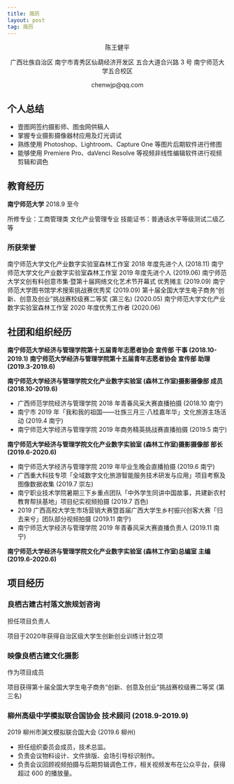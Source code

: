 ```yaml
---
title: 简历
layout: post
tag: 简历
---
```

<p style="text-align: center"> 陈王健平 </p>

<p style="text-align: center"> 广西壮族自治区 南宁市青秀区仙葫经济开发区 五合大道合兴路 3 号 南宁师范大学五合校区 </p>

<p style="text-align: center"> chenwjp@qq.com </p>

## 个人总结

- 壹图网签约摄影师、图虫网供稿人
-	掌握专业摄影摄像器材应用及灯光调试
-	熟练使⽤ Photoshop、Lightroom、Capture One 等图片后期软件进行修图
-	能够使⽤ Premiere Pro、daVenci Resolve 等视频⾮线性编辑软件进行视频剪辑和调色

## 教育经历

**南宁师范大学** 2018.9 至今

所修专业：工商管理类 文化产业管理专业
技能证书：普通话水平等级测试二级乙等

### 所获荣誉

南宁师范⼤学⽂化产业数字实验室森林⼯作室 2018 年度先进个⼈ (2018.11)
南宁师范⼤学⽂化产业数字实验室森林⼯作室 2019 年度先进个⼈ (2019.06)
南宁师范⼤学⽂创有料创意市集·暨第⼗届⽹络⽂化艺术节开幕式 优秀摊主 (2019.09)
南宁师范大学图书馆学术搜索挑战赛优秀奖 (2019.09)
第十届全国大学生电子商务“创新、创意及创业”挑战赛校级赛二等奖 (第三名) (2020.05)
南宁师范大学文化产业数字实验室森林工作室 2020 年度优秀工作者 (2020.06)

## 社团和组织经历

**南宁师范大学经济与管理学院第十五届青年志愿者协会 宣传部 干事 (2018.10-2019.1)**
**南宁师范大学经济与管理学院第十五届青年志愿者协会 宣传部 助理 (2019.3-2019.6)**

**南宁师范大学经济与管理学院文化产业数字实验室 (森林工作室)摄影摄像部 成员 (2018.10-2019.6)**

- 广西师范学院经济与管理学院 2018 年青春风采大赛直播拍摄 (2018.10 南宁)
- 南宁市 2019 年「我和我的祖国——壮族三月三·八桂嘉年华」文化旅游主场活动 (2019.4 南宁)
- 南宁师范大学经济与管理学院 2019 年商务精英挑战赛直播拍摄 (2019.5 南宁)

**南宁师范大学经济与管理学院文化产业数字实验室 (森林工作室)摄影摄像部 部长 (2019.6-2020.6)**

- 南宁师范大学经济与管理学院 2019 年毕业生晚会直播拍摄 (2019.6 南宁)
- 广西重大科技专项「全域数字文化旅游智能服务技术研发与应用」项目考察及图像数据收集 (2019.7 崇左)
- 南宁职业技术学院暑期三下乡重点团队「中外学生同讲中国故事，共建新农村教育帮扶基地」项目纪实视频拍摄 (2019.7 百色)
- 2019 广西高校大学生市场营销大赛暨首届广西大学生乡村振兴创客大赛「归去来兮」团队部分视频拍摄 (2019.11 南宁)
- 南宁师范大学经济与管理学院 2019 年青春风采大赛直播负责人 (2019.11 南宁)

**南宁师范大学经济与管理学院文化产业数字实验室 (森林工作室)总编室 主编 (2019.6-2020.6)**

## 项目经历

### 良栖古建古村落⽂旅规划咨询

担任项目负责人

项目于2020年获得自治区级大学生创新创业训练计划立项

### 映像良栖古建文化摄影

作为项目成员

项目获得第十届全国大学生电子商务“创新、创意及创业”挑战赛校级赛二等奖 (第三名)

### 柳州高级中学模拟联合国协会 技术顾问 (2018.9-2019.9)

2019 柳州市渊文模拟联合国大会 (2019.6 柳州)

- 担任组织委员会成员，技术总监。
- 负责会议物料设计、文件排版、会场引导标识制作。
- 负责会议回顾视频拍摄与后期剪辑调色工作，相关视频发布在公众平台，获得超过 600 的播放量。